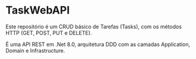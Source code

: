 # TaskWebAPI
Este repositório é um CRUD básico de Tarefas (Tasks), com os métodos HTTP (GET, POST, PUT e DELETE).

É uma API REST em .Net 8.0, arquitetura DDD com as camadas Application, Domain e Infrastructure.
